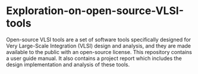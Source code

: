 # Exploration-on-open-source-VLSI-tools
Open-source VLSI tools are a set of software tools specifically designed for Very Large-Scale Integration (VLSI) design and analysis, and they are made available to the public with an open-source license. This repository contains a user guide manual.
It also contains a project report which includes the design implementation and analysis of these tools.
